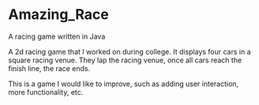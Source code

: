 # Amazing_Race
A racing game written in Java

A 2d racing game that I worked on during college. It displays four cars in a square racing venue. They lap the racing venue,
once all cars reach the finish line, the race ends.

This is a game I would like to improve, such as adding user interaction, more functionality, etc.
